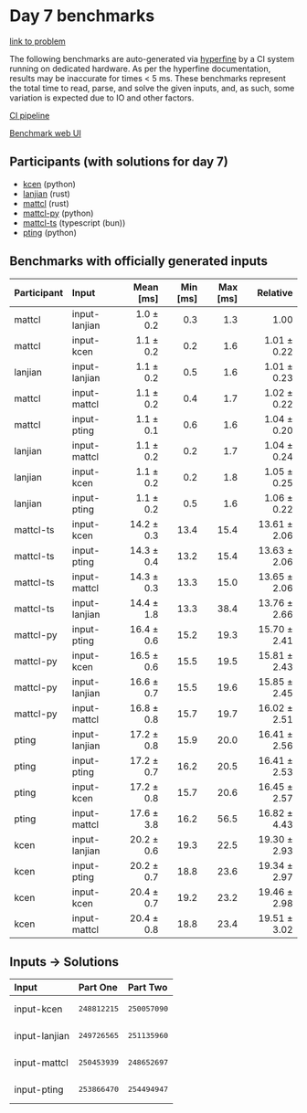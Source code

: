 # Day 7 benchmarks

[link to problem](https://adventofcode.com/2023/day/7)

The following benchmarks are auto-generated via
[hyperfine](https://github.com/sharkdp/hyperfine) by a CI system running on
dedicated hardware. As per the hyperfine documentation, results may be
inaccurate for times < 5 ms. These benchmarks represent the total time to read,
parse, and solve the given inputs, and, as such, some variation is expected due
to IO and other factors.

[CI pipeline](http://ci.papercode.net:8080/teams/main/pipelines/aoc2023)

[Benchmark web UI](https://aoc.ancalagon.black)


## Participants (with solutions for day 7)

- [kcen](https://github.com/kcen/aoc2023) (python)
- [lanjian](https://github.com/lanjian/aoc-2023) (rust)
- [mattcl](https://github.com/mattcl/aoc2023) (rust)
- [mattcl-py](https://github.com/mattcl/aoc2023-py) (python)
- [mattcl-ts](https://github.com/mattcl/aoc2023-js) (typescript (bun))
- [pting](https://github.com/pting/aoc2023) (python)


## Benchmarks with officially generated inputs

| Participant | Input | Mean [ms] | Min [ms] | Max [ms] | Relative |
|:---|:---|---:|---:|---:|---:|
| mattcl | input-lanjian | 1.0 ± 0.2 | 0.3 | 1.3 | 1.00 |
| mattcl | input-kcen | 1.1 ± 0.2 | 0.2 | 1.6 | 1.01 ± 0.22 |
| lanjian | input-lanjian | 1.1 ± 0.2 | 0.5 | 1.6 | 1.01 ± 0.23 |
| mattcl | input-mattcl | 1.1 ± 0.2 | 0.4 | 1.7 | 1.02 ± 0.22 |
| mattcl | input-pting | 1.1 ± 0.1 | 0.6 | 1.6 | 1.04 ± 0.20 |
| lanjian | input-mattcl | 1.1 ± 0.2 | 0.2 | 1.7 | 1.04 ± 0.24 |
| lanjian | input-kcen | 1.1 ± 0.2 | 0.2 | 1.8 | 1.05 ± 0.25 |
| lanjian | input-pting | 1.1 ± 0.2 | 0.5 | 1.6 | 1.06 ± 0.22 |
| mattcl-ts | input-kcen | 14.2 ± 0.3 | 13.4 | 15.4 | 13.61 ± 2.06 |
| mattcl-ts | input-pting | 14.3 ± 0.4 | 13.2 | 15.4 | 13.63 ± 2.06 |
| mattcl-ts | input-mattcl | 14.3 ± 0.3 | 13.3 | 15.0 | 13.65 ± 2.06 |
| mattcl-ts | input-lanjian | 14.4 ± 1.8 | 13.3 | 38.4 | 13.76 ± 2.66 |
| mattcl-py | input-pting | 16.4 ± 0.6 | 15.2 | 19.3 | 15.70 ± 2.41 |
| mattcl-py | input-kcen | 16.5 ± 0.6 | 15.5 | 19.5 | 15.81 ± 2.43 |
| mattcl-py | input-lanjian | 16.6 ± 0.7 | 15.5 | 19.6 | 15.85 ± 2.45 |
| mattcl-py | input-mattcl | 16.8 ± 0.8 | 15.7 | 19.7 | 16.02 ± 2.51 |
| pting | input-lanjian | 17.2 ± 0.8 | 15.9 | 20.0 | 16.41 ± 2.56 |
| pting | input-pting | 17.2 ± 0.7 | 16.2 | 20.5 | 16.41 ± 2.53 |
| pting | input-kcen | 17.2 ± 0.8 | 15.7 | 20.6 | 16.45 ± 2.57 |
| pting | input-mattcl | 17.6 ± 3.8 | 16.2 | 56.5 | 16.82 ± 4.43 |
| kcen | input-lanjian | 20.2 ± 0.6 | 19.3 | 22.5 | 19.30 ± 2.93 |
| kcen | input-pting | 20.2 ± 0.7 | 18.8 | 23.6 | 19.34 ± 2.97 |
| kcen | input-kcen | 20.4 ± 0.7 | 19.2 | 23.2 | 19.46 ± 2.98 |
| kcen | input-mattcl | 20.4 ± 0.8 | 18.8 | 23.4 | 19.51 ± 3.02 |


## Inputs -> Solutions

| Input | Part One | Part Two |
|:---|:---|:---|
|input-kcen|<pre>248812215</pre>|<pre>250057090</pre>|
|input-lanjian|<pre>249726565</pre>|<pre>251135960</pre>|
|input-mattcl|<pre>250453939</pre>|<pre>248652697</pre>|
|input-pting|<pre>253866470</pre>|<pre>254494947</pre>|